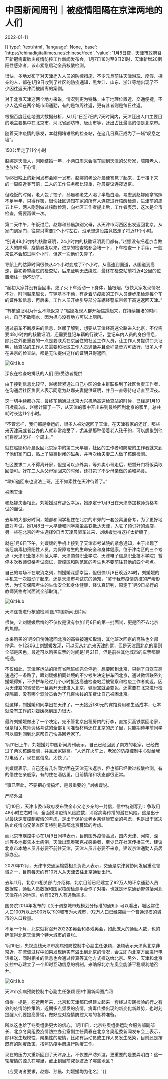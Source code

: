 # 中国新闻周刊｜被疫情阻隔在京津两地的人们

2022-01-11

[{'type': 'text/html', 'language': None, 'base': 'https://chinadigitaltimes.net/chinese/feed', 'value': '1月8日夜，天津市政府召开新冠病毒肺炎疫情防控工作新闻发布会，1月7日18时至8日21时，天津新增20例阳性感染者，该市紧急启动全员核酸检测。

很快，多地发布了对天津迁入人员的防控措施，不少元旦前往天津游玩、度假、探亲的人，都在1月9日收到了社区的防疫通知，黑龙江、山东、浙江等地出现了不少因往返天津而被隔离的案例。

对于北京天津这两个地方来说，情况则更为特殊，由于地理位置近、交通便捷，不少人选择在两个城市间通勤，有的是每周往返，更有甚者则是每日往返。

根据百度迁徙地图大数据分析，从1月1日至7日的7天时间内，天津迁出人口主要目的地主要集中在北京市、河北省廊坊市、唐山市等，迁出占比最高的便是北京市。

随着天津疫情的暴发，本就拥堵难熬的检查站，在这几日真正成为了一堵“叹息之墙”。

150公里走了11个小时

赵娜是天津人，刚刚结婚一年，小两口周末会驱车回到天津的父母家，陪陪老人，也放松一下心情。

1月8日晚上的新闻发布会刚一发布，赵娜的老公孙晨便警觉了起来，由于接下来的一周临近春节前，二人的工作任务都比较重，孙晨提议连夜返京。

但晚饭的时候，老人包了饺子，孙晨和老丈人喝了半瓶白酒，考虑到赵娜刚拿驾照不足半年，只得作罢，很快社区通知在家的所有人连夜进行核酸检测，进津前的周五上午，两人刚刚做过核酸检测，向社区工作者提出后，工作者表示，这次是全市检查，需要再做一次。

第二天中午，午饭过后，赵娜和孙晨辞别父母，从天津市河西区出发返回北京，从家门到家门，往常只需要2个小时左右，没承想这段路竟然走了将近11个小时。

“别说48小时内的核酸证明，24小时内的核酸证明我们都有。”赵娜没有把返京当做太大的障碍，疫情暴发以来，进京的检查站都会堵一下，下车检查一下手续，一般来说不会超过两个小时，但这一次他们失算了。

导航上的估算时间很快从4个小时变成了7个小时，从高速到国道，从国道到高速，最初希望绕过的检查站，后来证明无法绕过，最终在检查站前将近4公里的位置堵住一动不动了。

“起初大家并没有当回事，熄了火下车活动一下身体，抽根烟，很快大家发现情况不对，时间越来越长，车辆基本不动，有身着防疫服的工作人员徒步来检测每个车的证件和信息，再后来，工作人员开始引导部分车辆经警车带领下高速返回天津。”

“有核酸证明为什么不能返京？”赵娜发现人群开始焦躁起来，在持续拥堵的时间内，自己不敢喝水，因为担心没有地方可以上厕所。

通过前车不断发来的信息，赵娜了解到，想要从天津经高速公路进入北京，不仅需要48小时内的核酸证明，还需要登记车辆的行驶证，登记车内人员的身份信息，除此之外更重要的一点是要联系在京居住的社区工作人员，让工作人员提供口头证明，检查站的工作人员需要和社区工作人员通话并且全程录音方可放行，很多人卡在进京的检查站，都是无法提供这样的证明只得返回。

![GitHub](https://chinadigitaltimes.net/chinese/files/2022/01/image-1641916845970.png)

 深夜在检查站排队的人们 图/受访者提供 

由于接到信息比较早，赵娜赶紧通过自己小区的业主群联系到了社区负责工作者，在沟通后社区负责人表示同意为赵娜夫妻提供证明，并且一直等待电话直至深夜。

这一切手续都办完，最终车辆通过北京大兴机场高速检查站的时候，已经是1月10日凌晨3点，赵娜计算了一下，从天津的家中开出来到最终回到北京的家里，总共耗时长达11个小时。

“不管怎样，我们都是幸运的，很多人被劝返回了天津，在天津有家的还好，那些来天津玩或者公办的人就非常难受了，尤其是那种带着老人孩子的，可以想象到他们将度过怎样一个周末。”

就在赵娜和孙晨返回北京家中的第二天早晨，社区的工作者和防疫的工作者就来到了他们家门口，贴上了隔离封闭的磁条，并再次给夫妻二人做了核酸检测。

社区要求二人不得离开家，但是可以点外卖，等外卖小哥走后，短暂开门将饭菜取回便可。好在二人从父母家回来的时候，还打包了不少母亲做的菜和熟食。

“早知道回来也没法上班，还不如索性在天津待着了。”

被困天津

和赵娜夫妻相比，刘媛媛没有那么幸运，她原定于1月9日在天津参加教师资格考试的面试。

去年的大部分时间，她都和同学租住在北京的市郊的一套公寓里备考，为了更好地应对考试，她1月8日一大早便和同学乘坐高铁抵达天津，入驻了预订好的酒店，另一些在北京的考生选择9日当天凌晨驱车过来，刘媛媛觉得这样太折腾了。

就在1月8日下午，刘媛媛的手机上接到了天津市考试院的紧急通知，由于出现了新冠病毒初筛阳性人员，为保障考生的生命安全和身体健康，位于津南区的三个考点（天津职业技术师范大学、天津商务职业学院、天津电子信息职业技术学院）暂停本次教师资格考试面试，管控区和防范区的考生也不要前往其他的四个考点。

自己的考场不在取消之列，刘媛媛深感幸运，但很快1月8日晚近24时，刘媛媛的手机又一次振动了起来，还是天津市考试院的通知，“鉴于我市疫情防控的严峻形势，为切实保障考生的生命安全和身体健康，经认真研判，原定于1月9日举行的教师资格考试面试全部取消。”

![GitHub](https://chinadigitaltimes.net/chinese/files/2022/01/post-675675-61dda9d996b04.)

天津连夜进行核酸检测 图/中国新闻图片网  

很快，让刘媛媛后悔的不仅仅是没有参加1月8日的第一批面试，更是回不去北京的焦虑。

本来购买的1月9日傍晚返回北京的高铁被通知取消，其他班次回京的高铁也全部停运，在12306上刘媛媛发现，可以买从北京来天津的票，但是天津回北京的票则全部是灰色，最近可以购买车票的时间是1月21日，但是前往其他城市的车票都很畅通。

不仅如此，天津客运站的所有省际班线完全停运，想要回到北京，只剩了自驾车高速通行一条路了，跟刘媛媛相同处境的不少考生决定拼车回北京，通过微信联系刘媛媛得知，不少拼车经过几个小时抵达高速检查站后被警察和检疫工作者劝返，因为天津籍的驾驶员一旦离开天津进入北京，健康宝就会变色，还需要在北京进行检疫隔离，没有哪个驾驶员会为了几百块钱的车费让自己被困北京。

就这样，刘媛媛和同学困在天津了，一天接近180元的宾馆费用和生活成本，让本就没有工作的刘媛媛感到压力很大。

最终刘媛媛做出了一个决定，先不管北京出租房内的行李，直接买高铁票回老家，但是相关教师资格考试的全部复习准备材料还在北京的房子里，只能期待年前同学可以顺利回到北京帮自己快递回老家了。

1月11日上午，刘媛媛对中国新闻周刊表示，自己已经回到了南方的老家，已经做过了两次核酸检测，并且居家隔离。“人还在火车上，老家的防疫控制中心就给我打电话了，现在这信息，太快了。”

刘媛媛表示，自己还有几名同学困在天津无法返京，但也都已经做过核酸检测，有的借住在亲戚家，有的住在酒店里，目前情绪和状态都很正常。

“事已至此，不要把心情搞坏，是最重要的。”刘媛媛说。

严防外溢

1月10日，天津市委市政府发布致全市父老乡亲的一封信，信中特别写到：争取用48小时左右时间，全面摸清疫情风险底数，消除病毒传播的潜在风险。这是出于以最快速度控制疫情的考虑，是出于保护父老乡亲健康安全的考虑，也是出于坚决防止疫情向兄弟省区市特别是首都北京蔓延的考虑。

而北京市疾控中心在1月9日同样表示，目前国外疫情高发，国内天津、河南、深圳等多地报告本土病例，天津出现奥密克戎感染者，至少已在社区传播三代，建议北京市本地人员非必要不前往天津，天津人员非必要不来京，建议京津通勤人员居家办公。

2020年12月，天津市交通运输委相关负责人表示，交通是京津冀协同发展重点领域之一，目前每天约有10万人从天津去往北京通勤出行。

去年11月，北京市相关部门介绍称，北京目前已经建立了92万人的环京通勤人员数据库，通勤人员数据和国家核酸检测平台作了对接。也就是环京通勤带包括河北天津在内的地区，约有92万人有通勤需求。

国务院2014年发布的《关于调整城市规模划分标准的通知》可以看出，城区常住人口100万以上500万以下的城市为大城市，92万人口已经突破一个普通规模的城市的人口数量。

不足一个月，北京就将召开2022冬奥会和冬残奥会，如此庞大的通勤人数，也的确值得北京天津两个特大城市的紧张。

1月10日，央视连线天津市疾病预防控制中心副主任张颖，张颖表示天津离北京非常近，在流调过程中如果发现确实有溢出到北京的情况，会立即向北京方面进行电话推送，同时相关的信息也会通过传真等其他方式推送给北京。另外，天津和北京疾控中心建立了一个即时互动信息的机制，来确保北京冬奥会能够平稳顺利地召开。

![GitHub](https://chinadigitaltimes.net/chinese/files/2022/01/post-675675-61dda9d9a03ab.)

天津市疾病预防控制中心副主任张颖 图/中国新闻图片网  

值得一提是，在近两年来，北京和天津都已经建立起来一套经过实践检验的行之有效的疫情防控策略，近期多点频发的疫情，病毒传播出现的新变化新趋势，也时刻提醒人们要提高警惕，做好应对疫情防控大考的各种准备。

所以这也给了冬奥组委更大的信心，1月11日，北京冬奥组委运动会服务部副部长、北京冬奥组委疫情防控办公室副主任黄春在北京冬奥组委新闻发布会上表示，除非发生规模性、聚集性的疫情，比如有运动员或工作人员发生感染，目前还是按既有的防疫政策，按照防疫手册进行防疫工作。

现在的压力又重新回到了天津身上，不仅要严防外溢，更重要的是要弄明白：这一轮疫情的源头在哪里，截止到目前究竟波及了哪些地区？

（应受访者要求，赵娜、孙晨、刘媛媛均为化名）'}]